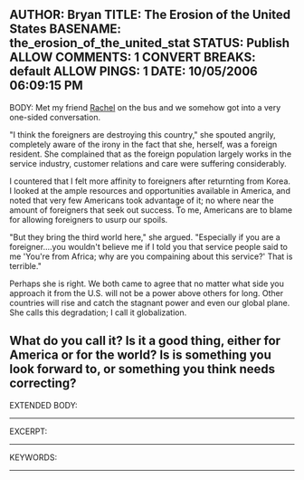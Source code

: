 AUTHOR: Bryan
TITLE: The Erosion of the United States
BASENAME: the_erosion_of_the_united_stat
STATUS: Publish
ALLOW COMMENTS: 1
CONVERT BREAKS: __default__
ALLOW PINGS: 1
DATE: 10/05/2006 06:09:15 PM
-----
BODY:
Met my friend <a title="A couple weeks ago I (Leftsider)" href="http://70.47.137.12/leftsider/2006/05/a_couple_weeks_ago_i_1.htm">Rachel</a> on the bus and we somehow got into a very one-sided conversation.

"I think the foreigners are destroying this country," she spouted angrily, completely aware of the irony in the fact that she, herself, was a foreign resident. She complained that as the foreign population largely works in the service industry, customer relations and care were suffering considerably. 

I countered that I felt more affinity to foreigners after returnting from Korea. I looked at the ample resources and opportunities available in America, and noted that very few Americans took advantage of it; no where near the amount of foreigners that seek out success. To me, Americans are to blame for allowing foreigners to usurp our spoils. 

"But they bring the third world here," she argued. "Especially if you are a foreigner....you wouldn't believe me if I told you that service people said to me 'You're from Africa; why are you compaining about this service?' That is terrible."

Perhaps she is right. We both came to agree that no matter what side you approach it from the U.S. will not be a power above others for long. Other countries will rise and catch the stagnant power and even our global plane. She calls this degradation; I call it globalization.

What do you call it? Is it a good thing, either for America or for the world? Is is something you look forward to, or something you think needs correcting?
-----
EXTENDED BODY:

-----
EXCERPT:

-----
KEYWORDS:

-----


